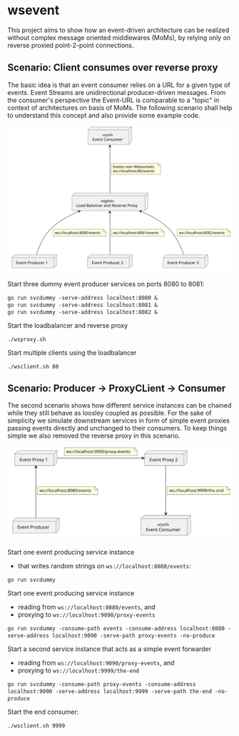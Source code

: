# wsevent

This project aims to show how an event-driven architecture can be realized without complex message oriented middlewares (MoMs), by relying only on reverse proxied point-2-point connections. 
## Scenario: Client consumes over reverse proxy

The basic idea is that an event consumer relies on a URL for a given type of events.
Event Streams are unidirectional producer-driven messages.
From the consumer's perspective the Event-URL is comparable to a "topic" in context of architectures on basis of MoMs.
The following scenario shall help to understand this concept and also provide some example code.

![rproxy-loadbalance](docs/figures/rproxy-loadbalance.svg)

Start three dummy event producer services on ports 8080 to 8081:

```
go run svcdummy -serve-address localhost:8080 &
go run svcdummy -serve-address localhost:8081 &
go run svcdummy -serve-address localhost:8082 &
```

Start the loadbalancer and reverse proxy

```
./wsproxy.sh
```

Start multiple clients using the loadbalancer

```
./wsclient.sh 80
```

## Scenario: Producer -> ProxyCLient -> Consumer

The second scenario shows how different service instances can be chained while they still behave as loosley coupled as possible.
For the sake of simplicity we simulate downstream services in form of simple event proxies passing events directly and unchanged to their consumers.
To keep things simple we also removed the reverse proxy in this scenario.

![chained-services](docs/figures/chained-services.svg)

Start one event producing service instance 

* that writes random strings on `ws://localhost:8080/events`:

```
go run svcdummy
```

Start one event producing service instance 

* reading from `ws://localhost:8080/events`, and 
* proxying to `ws://localhost:9090/proxy-events`

```
go run svcdummy -consume-path events -consume-address localhost:8080 -serve-address localhost:9090 -serve-path proxy-events -no-produce
```

Start a second service instance that acts as a simple event forwarder

* reading from `ws://localhost:9090/proxy-events`, and 
* proxying to `ws://localhost:9999/the-end`

```
go run svcdummy -consume-path proxy-events -consume-address localhost:9090 -serve-address localhost:9999 -serve-path the-end -no-produce
```

Start the end consumer:
```
./wsclient.sh 9999
```
